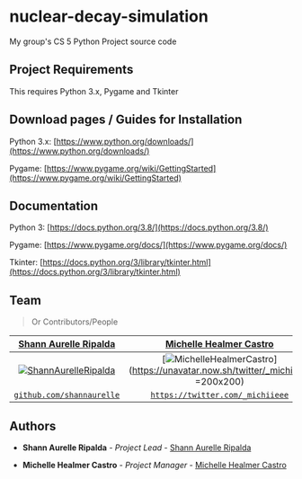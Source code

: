 # nuclear-decay-simulation
My group's CS 5 Python Project source code



## Project Requirements 
This requires Python 3.x, Pygame and Tkinter


## Download pages / Guides for Installation

Python 3.x: [https://www.python.org/downloads/](https://www.python.org/downloads/)

Pygame: [https://www.pygame.org/wiki/GettingStarted](https://www.pygame.org/wiki/GettingStarted)


## Documentation
Python 3: [https://docs.python.org/3.8/](https://docs.python.org/3.8/)

Pygame: [https://www.pygame.org/docs/](https://www.pygame.org/docs/)

Tkinter: [https://docs.python.org/3/library/tkinter.html](https://docs.python.org/3/library/tkinter.html)


## Team

> Or Contributors/People

| <a href="https://github.com/shannaurelle" target="_blank">**Shann Aurelle Ripalda**</a> | <a href="https://twitter.com/_michiieee" target="_blank">**Michelle Healmer Castro**</a> 
| :---: |:---:| 
| [![ShannAurelleRipalda](https://avatars0.githubusercontent.com/u/33728609?v=4&s=200)](https://avatars0.githubusercontent.com/u/33728609?v=4)    | [![MichelleHealmerCastro](https://unavatar.now.sh/twitter/_michiieee)](https://unavatar.now.sh/twitter/_michiieee =200x200) | 
| <a href="https://github.com/shannaurelle" target="_blank">`github.com/shannaurelle`</a> | <a href="https://twitter.com/_michiieee" target="_blank">`https://twitter.com/_michiieee`</a> |


## Authors

* **Shann Aurelle Ripalda** - *Project Lead* - [Shann Aurelle Ripalda](https://github.com/shannaurelle)

* **Michelle Healmer Castro** - *Project Manager* - [Michelle Healmer Castro](https://twitter.com/_michiieee)

